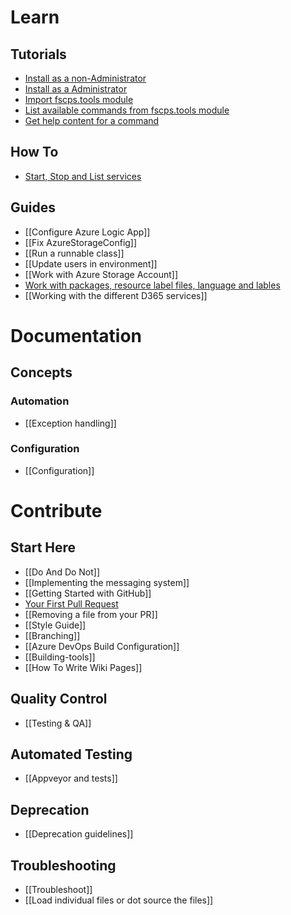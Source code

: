# **Learn**
## **Tutorials**
* [Install as a non-Administrator](https://github.com/onikolaiev/fscps.tools/wiki/Tutorial-Install-Non-Administrator)
* [Install as a Administrator](https://github.com/onikolaiev/fscps.tools/wiki/Tutorial-Install-Administrator)
* [Import fscps.tools module](https://github.com/onikolaiev/fscps.tools/wiki/Tutorial-Import-Module)
* [List available commands from fscps.tools module](https://github.com/onikolaiev/fscps.tools/wiki/Tutorial-List-Commands)
* [Get help content for a command](https://github.com/onikolaiev/fscps.tools/wiki/Tutorial-Show-Help)

## **How To**
* [Start, Stop and List services](https://github.com/onikolaiev/fscps.tools/wiki/How-To-Start-Stop-List-D365FO-Services)

## **Guides**
* [[Configure Azure Logic App]]
* [[Fix AzureStorageConfig]]
* [[Run a runnable class]]
* [[Update users in environment]]
* [[Work with Azure Storage Account]]
* [Work with packages, resource label files, language and lables](https://github.com/onikolaiev/fscps.tools/wiki/Work-with-packages,-resource---label-files,-language-and-lables)
* [[Working with the different D365 services]]

# **Documentation**

## **Concepts**

### **Automation**
* [[Exception handling]]

### **Configuration**
* [[Configuration]]

# **Contribute**

## **Start Here**
* [[Do And Do Not]]
* [[Implementing the messaging system]]
* [[Getting Started with GitHub]]
* [Your First Pull Request](https://github.com/sqlcollaborative/dbatools/wiki/Your-First-Pull-Request)
* [[Removing a file from your PR]]
* [[Style Guide]]
* [[Branching]]
* [[Azure DevOps Build Configuration]]
* [[Building-tools]]
* [[How To Write Wiki Pages]]

## **Quality Control**
* [[Testing & QA]]

## **Automated Testing**
* [[Appveyor and tests]]

## **Deprecation**
* [[Deprecation guidelines]]

## **Troubleshooting**
* [[Troubleshoot]]
* [[Load individual files or dot source the files]]
